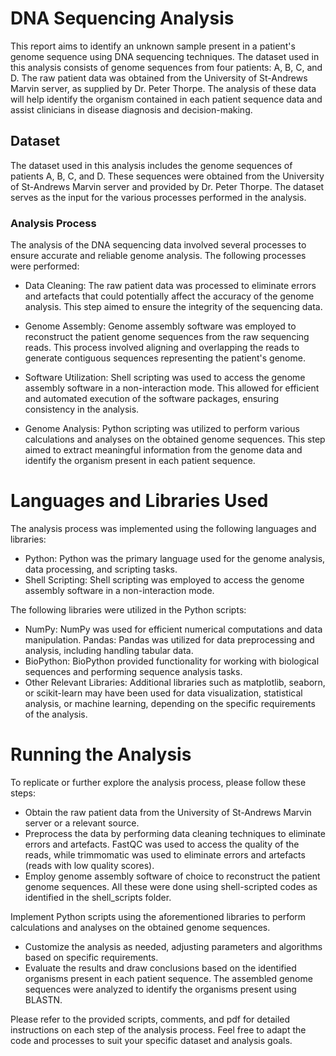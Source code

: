 # DNA Sequencing Analysis
This report aims to identify an unknown sample present in a patient's genome sequence using DNA sequencing techniques. The dataset used in this analysis consists of genome sequences from four patients: A, B, C, and D. The raw patient data was obtained from the University of St-Andrews Marvin server, as supplied by Dr. Peter Thorpe. The analysis of these data will help identify the organism contained in each patient sequence data and assist clinicians in disease diagnosis and decision-making.

## Dataset
The dataset used in this analysis includes the genome sequences of patients A, B, C, and D. These sequences were obtained from the University of St-Andrews Marvin server and provided by Dr. Peter Thorpe. The dataset serves as the input for the various processes performed in the analysis.

### Analysis Process
The analysis of the DNA sequencing data involved several processes to ensure accurate and reliable genome analysis. The following processes were performed:

- Data Cleaning: The raw patient data was processed to eliminate errors and artefacts that could potentially affect the accuracy of the genome analysis. This step aimed to ensure the integrity of the sequencing data.

- Genome Assembly: Genome assembly software was employed to reconstruct the patient genome sequences from the raw sequencing reads. This process involved aligning and overlapping the reads to generate contiguous sequences representing the patient's genome.

- Software Utilization: Shell scripting was used to access the genome assembly software in a non-interaction mode. This allowed for efficient and automated execution of the software packages, ensuring consistency in the analysis.

- Genome Analysis: Python scripting was utilized to perform various calculations and analyses on the obtained genome sequences. This step aimed to extract meaningful information from the genome data and identify the organism present in each patient sequence.

# Languages and Libraries Used
The analysis process was implemented using the following languages and libraries:

- Python: Python was the primary language used for the genome analysis, data processing, and scripting tasks.
- Shell Scripting: Shell scripting was employed to access the genome assembly software in a non-interaction mode.

The following libraries were utilized in the Python scripts:

- NumPy: NumPy was used for efficient numerical computations and data manipulation.
Pandas: Pandas was utilized for data preprocessing and analysis, including handling tabular data.
- BioPython: BioPython provided functionality for working with biological sequences and performing sequence analysis tasks.
- Other Relevant Libraries: Additional libraries such as matplotlib, seaborn, or scikit-learn may have been used for data visualization, statistical analysis, or machine learning, depending on the specific requirements of the analysis.

# Running the Analysis
To replicate or further explore the analysis process, please follow these steps:

- Obtain the raw patient data from the University of St-Andrews Marvin server or a relevant source.
- Preprocess the data by performing data cleaning techniques to eliminate errors and artefacts. FastQC was used to access the quality of the reads, while trimmomatic was used to eliminate errors and artefacts (reads with low quality scores).
- Employ genome assembly software of choice to reconstruct the patient genome sequences.
All these were done using shell-scripted codes as identified in the shell_scripts folder.

Implement Python scripts using the aforementioned libraries to perform calculations and analyses on the obtained genome sequences.
- Customize the analysis as needed, adjusting parameters and algorithms based on specific requirements.
- Evaluate the results and draw conclusions based on the identified organisms present in each patient sequence. The assembled genome sequences were analyzed to identify the organisms present using BLASTN.

Please refer to the provided scripts, comments, and pdf for detailed instructions on each step of the analysis process. Feel free to adapt the code and processes to suit your specific dataset and analysis goals.


